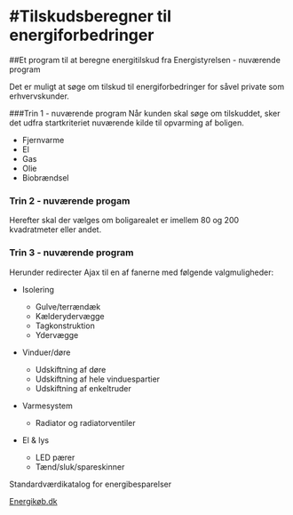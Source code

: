 #Tilskudsberegner til energiforbedringer
================

##Et program til at beregne energitilskud fra Energistyrelsen - nuværende program

Det er muligt at søge om tilskud til energiforbedringer for såvel private som erhvervskunder.

###Trin 1 - nuværende program
Når kunden skal søge om tilskuddet, sker det udfra startkriteriet nuværende kilde til opvarming af boligen.

- Fjernvarme
- El
- Gas
- Olie
- Biobrændsel

### Trin 2 - nuværende progam
Herefter skal der vælges om boligarealet er imellem 80 og 200 kvadratmeter eller andet.

### Trin 3 - nuværende program
Herunder redirecter Ajax til en af fanerne med følgende valgmuligheder:
- Isolering
  - Gulve/terrændæk
  - Kælderydervægge
  - Tagkonstruktion
  - Ydervægge

- Vinduer/døre
  - Udskiftning af døre
  - Udskiftning af hele vinduespartier
  - Udskiftning af enkeltruder

- Varmesystem
  - Radiator og radiatorventiler

- El & lys
  - LED pærer
  - Tænd/sluk/spareskinner

Standardværdikatalog for energibesparelser

[Energikøb.dk](http://energikoeb.dk/)
